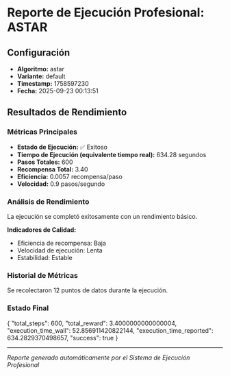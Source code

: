 # Reporte de Ejecución Profesional: ASTAR

## Configuración
- **Algoritmo:** astar
- **Variante:** default
- **Timestamp:** 1758597230
- **Fecha:** 2025-09-23 00:13:51

## Resultados de Rendimiento

### Métricas Principales
- **Estado de Ejecución:** ✅ Exitoso
- **Tiempo de Ejecución (equivalente tiempo real):** 634.28 segundos
- **Pasos Totales:** 600
- **Recompensa Total:** 3.40
- **Eficiencia:** 0.0057 recompensa/paso
- **Velocidad:** 0.9 pasos/segundo

### Análisis de Rendimiento

La ejecución se completó exitosamente con un rendimiento básico.

**Indicadores de Calidad:**
- Eficiencia de recompensa: Baja
- Velocidad de ejecución: Lenta
- Estabilidad: Estable


### Historial de Métricas
Se recolectaron 12 puntos de datos durante la ejecución.

### Estado Final
{
  "total_steps": 600,
  "total_reward": 3.4000000000000004,
  "execution_time_wall": 52.856911420822144,
  "execution_time_reported": 634.2829370498657,
  "success": true
}

---
*Reporte generado automáticamente por el Sistema de Ejecución Profesional*

